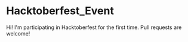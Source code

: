 # Hacktoberfest_Event

Hi! I'm participating in Hacktoberfest for the first time. Pull requests are welcome!
